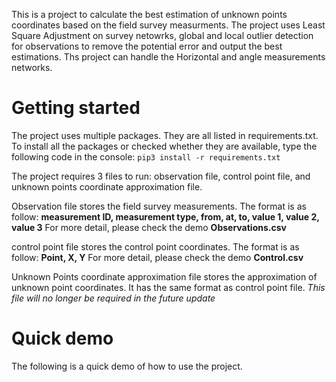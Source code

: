 This is a project to calculate the best estimation of unknown points coordinates based on the field survey measurments. The project uses Least Square Adjustment on survey netowrks, global and local outlier detection for observations to remove the potential error and output the best estimations. Ths project can handle the Horizontal and angle measurements networks.

# Getting started
The project uses multiple packages. They are all listed in requirements.txt. To install all the packages or checked whether they are available, type the following code in the console:
`pip3 install -r requirements.txt`

The project requires 3 files to run: observation file, control point file, and unknown points coordinate approximation file.

Observation file stores the field survey measurements. The format is as follow:
**measurement ID, measurement type, from, at, to, value 1, value 2, value 3**
For more detail, please check the demo **Observations.csv**

control point file stores the control point coordinates. The format is as follow:
**Point, X, Y**
For more detail, please check the demo **Control.csv**

Unknown Points coordinate approximation file stores the approximation of unknown point coordinates. It has the same format as control point file.
*This file will no longer be required in the future update*

# Quick demo
The following is a quick demo of how to use the project.
